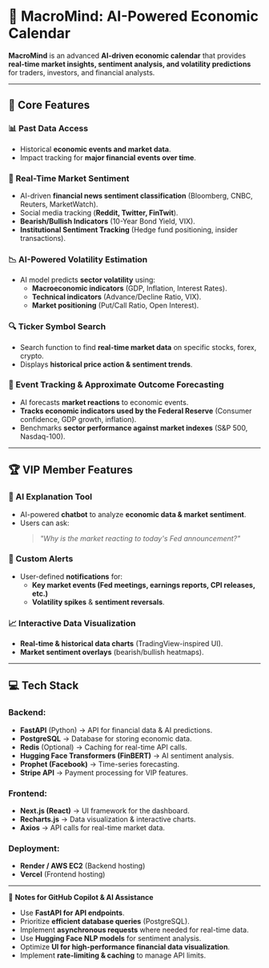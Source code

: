# 🚀 MacroMind: AI-Powered Economic Calendar  
**MacroMind** is an advanced **AI-driven economic calendar** that provides **real-time market insights, sentiment analysis, and volatility predictions** for traders, investors, and financial analysts.  

---

## 🌟 **Core Features**  

### **📊 Past Data Access**  
- Historical **economic events and market data**.  
- Impact tracking for **major financial events over time**.  

### **📰 Real-Time Market Sentiment**  
- AI-driven **financial news sentiment classification** (Bloomberg, CNBC, Reuters, MarketWatch).  
- Social media tracking (**Reddit, Twitter, FinTwit**).  
- **Bearish/Bullish Indicators** (10-Year Bond Yield, VIX).  
- **Institutional Sentiment Tracking** (Hedge fund positioning, insider transactions).  

### **📉 AI-Powered Volatility Estimation**  
- AI model predicts **sector volatility** using:  
  - **Macroeconomic indicators** (GDP, Inflation, Interest Rates).  
  - **Technical indicators** (Advance/Decline Ratio, VIX).  
  - **Market positioning** (Put/Call Ratio, Open Interest).  

### **🔍 Ticker Symbol Search**  
- Search function to find **real-time market data** on specific stocks, forex, crypto.  
- Displays **historical price action & sentiment trends**.  

### **📆 Event Tracking & Approximate Outcome Forecasting**  
- AI forecasts **market reactions** to economic events.  
- **Tracks economic indicators used by the Federal Reserve** (Consumer confidence, GDP growth, inflation).  
- Benchmarks **sector performance against market indexes** (S&P 500, Nasdaq-100).  

---

## 🏆 **VIP Member Features**  

### **🤖 AI Explanation Tool**  
- AI-powered **chatbot** to analyze **economic data & market sentiment**.  
- Users can ask:  
  > *"Why is the market reacting to today's Fed announcement?"*  

### **🔔 Custom Alerts**  
- User-defined **notifications** for:  
  - **Key market events (Fed meetings, earnings reports, CPI releases, etc.)**  
  - **Volatility spikes** & **sentiment reversals**.  

### **📈 Interactive Data Visualization**  
- **Real-time & historical data charts** (TradingView-inspired UI).  
- **Market sentiment overlays** (bearish/bullish heatmaps).  

---

## **💻 Tech Stack**  
### **Backend:**  
- **FastAPI** (Python) → API for financial data & AI predictions.  
- **PostgreSQL** → Database for storing economic data.  
- **Redis** (Optional) → Caching for real-time API calls.  
- **Hugging Face Transformers (FinBERT)** → AI sentiment analysis.  
- **Prophet (Facebook)** → Time-series forecasting.  
- **Stripe API** → Payment processing for VIP features.  

### **Frontend:**  
- **Next.js (React)** → UI framework for the dashboard.  
- **Recharts.js** → Data visualization & interactive charts.  
- **Axios** → API calls for real-time market data.  

### **Deployment:**  
- **Render / AWS EC2** (Backend hosting)  
- **Vercel** (Frontend hosting)  

---

📌 **Notes for GitHub Copilot & AI Assistance**  
- Use **FastAPI for API endpoints**.  
- Prioritize **efficient database queries** (PostgreSQL).  
- Implement **asynchronous requests** where needed for real-time data.  
- Use **Hugging Face NLP models** for sentiment analysis.  
- Optimize **UI for high-performance financial data visualization**.  
- Implement **rate-limiting & caching** to manage API limits.  